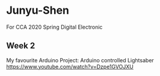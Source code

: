 # Junyu-Shen
For CCA 2020 Spring Digital Electronic
## Week 2
My favourite Arduino Project: Arduino controlled Lightsaber https://www.youtube.com/watch?v=Dzpe1GVOJXU
